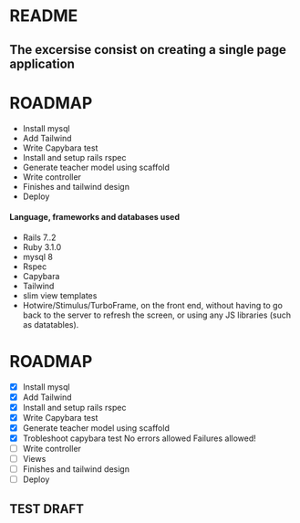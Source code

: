 # README
## The excersise consist on creating a single page application 

# ROADMAP

* Install mysql
* Add Tailwind
* Write Capybara test
* Install and setup rails rspec
* Generate teacher model using scaffold
* Write controller
* Finishes and tailwind design 
* Deploy 


#### Language, frameworks and databases used 

- Rails 7..2
- Ruby 3.1.0
- mysql 8
- Rspec 
- Capybara
- Tailwind
- slim view templates
- Hotwire/Stimulus/TurboFrame, on the front end, without having to go back to the server to refresh the screen, or using any JS libraries (such as datatables).

# ROADMAP

- [x] Install mysql
- [x] Add Tailwind
- [x] Install and setup rails rspec
- [x] Write Capybara test
- [x] Generate teacher model using scaffold
- [x] Trobleshoot capybara test
  No errors allowed
  Failures allowed!
- [ ] Write controller
- [ ] Views
- [ ] Finishes and tailwind design 
- [ ] Deploy 

## TEST DRAFT


